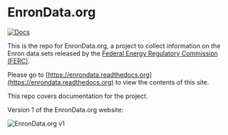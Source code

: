 # EnronData.org

[![Docs][docs-readthedocs-svg]][docs-readthedocs-link]

This is the repo for EnronData.org, a project to collect information on the Enron data sets released by the [Federal Energy Regulatory Commission (FERC)](http://www.ferc.gov/).

Please go to [https://enrondata.readthedocs.org](https://enrondata.readthedocs.org) to view the contents of this site.

This repo covers documentation for the project.

Version 1 of the EnronData.org website:

![EnronData.org v1](https://raw.githubusercontent.com/enrondata/enrondata/master/data/images/enrondata.org_homepage_v1.png)

 [docs-readthedocs-svg]: https://img.shields.io/badge/docs-readthedocs-blue.svg
 [docs-readthedocs-link]: http://enrondata.readthedocs.org/
